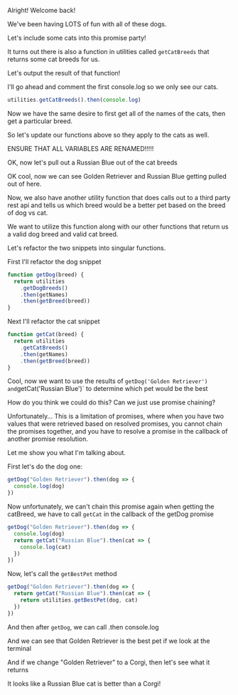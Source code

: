 Alright! Welcome back!

We've been having LOTS of fun with all of these dogs.

Let's include some cats into this promise party!

It turns out there is also a function in utilities called `getCatBreeds` that returns some cat breeds for us.

Let's output the result of that function!

I'll go ahead and comment the first console.log so we only see our cats.

```js
utilities.getCatBreeds().then(console.log)
```

Now we have the same desire to first get all of the names of the cats, then get a particular breed.

So let's update our functions above so they apply to the cats as well.

ENSURE THAT ALL VARIABLES ARE RENAMED!!!!!

OK, now let's pull out a Russian Blue out of the cat breeds

OK cool, now we can see Golden Retriever and Russian Blue getting pulled out of here.

Now, we also have another utility function that does calls out to a third party rest api
and tells us which breed would be a better pet based on the breed of dog vs cat.

We want to utilize this function along with our other functions that return us a valid dog breed and valid cat breed.

Let's refactor the two snippets into singular functions.

First I'll refactor the dog snippet

```js
function getDog(breed) {
  return utilities
    .getDogBreeds()
    .then(getNames)
    .then(getBreed(breed))
}
```

Next I'll refactor the cat snippet

```js
function getCat(breed) {
  return utilities
    .getCatBreeds()
    .then(getNames)
    .then(getBreed(breed))
}
```

Cool, now we want to use the results of `getDog('Golden Retriever') and`getCat('Russian Blue')` to determine which pet would be the best

How do you think we could do this? Can we just use promise chaining?

Unfortunately... This is a limitation of promises, where when you have two values that were retrieved based on
resolved promises, you cannot chain the promises together, and you have to resolve a promise in the callback of another promise
resolution.

Let me show you what I'm talking about.

First let's do the dog one:

```js
getDog("Golden Retriever").then(dog => {
  console.log(dog)
})
```

Now unfortunately, we can't chain this promise again when getting the catBreed, we have to call `getCat` in the callback
of the getDog promise

```js
getDog("Golden Retriever").then(dog => {
  console.log(dog)
  return getCat("Russian Blue").then(cat => {
    console.log(cat)
  })
})
```

Now, let's call the `getBestPet` method

```js
getDog("Golden Retriever").then(dog => {
  return getCat("Russian Blue").then(cat => {
    return utilities.getBestPet(dog, cat)
  })
})
```

And then after `getDog`, we can call .then console.log

And we can see that Golden Retriever is the best pet if we look at the terminal

And if we change "Golden Retriever" to a Corgi, then let's see what it returns

It looks like a Russian Blue cat is better than a Corgi!
